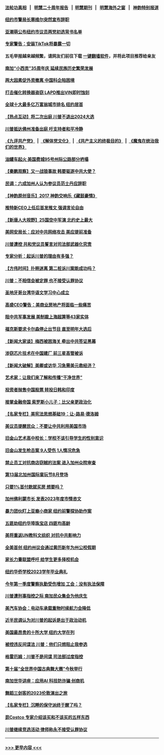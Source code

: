 #### [法轮功真相](https://github.com/gfw-breaker/truth/blob/master/README.md?t=0) &nbsp;&nbsp;|&nbsp;&nbsp; [明慧二十周年报告](https://github.com/gfw-breaker/mh-reports/blob/master/README.md?t=0) &nbsp;&nbsp;|&nbsp;&nbsp;[明慧期刊](https://github.com/gfw-breaker/mh-qikan) &nbsp;&nbsp;|&nbsp;&nbsp; [明慧海外之窗](https://github.com/gfw-breaker/mh-news/blob/master/README.md?t=0) &nbsp;&nbsp;|&nbsp;&nbsp; [神韵特别报道](https://github.com/gfw-breaker/mh-news/blob/master/shenyun.md?t=0)
#### [纽约市警局长塞维尔突然宣布辞职](../pages/nsc412/n14014985.md?t=06131243) 
#### [亚潮萌公布纽约市议员两党初选背书名单](../pages/nsc412/n14014990.md?t=06131243) 
#### [专家警告：安装TikTok将暴露一切](../pages/nsc412/n14014969.md?t=06131243) 
#### 五毛举报越来越频繁，请网友们前往下载 [一键翻墙软件](https://github.com/gfw-breaker/ssr-accounts)，并将此项目推荐给亲友
#### [南加“小西贡”35周年庆 延续民族历史繁荣发展](../pages/nsc412/n14014942.md?t=06131243) 
#### [两大因素促外资撤离 中国科企陷困境](../pages/nsc412/n14014850.md?t=06131243) 
#### [打击催化转换器盗窃 LAPD推出VIN即时蚀刻](../pages/nsc412/n14014933.md?t=06131243) 
#### [全球十大最多亿万富翁城市排名 纽约居首](../pages/nsc412/n14014885.md?t=06131243) 
#### [【热点互动】将二次出庭 川普不退出2024大选](../pages/nsc412/n14014895.md?t=06131243) 
#### [川普抵达佛州准备出庭 吁支持者和平冷静](../pages/nsc412/n14014839.md?t=06131243) 
#### [《九评共产党》](https://github.com/begood0513/9ping.md/blob/master/README.md) &nbsp;|&nbsp; [《解体党文化》](../../../../jtdwh.md/blob/master/README.md)  &nbsp;|&nbsp; [《共产主义的终极目的》](../../../../gczydzjmd.md/blob/master/README.md) &nbsp;|&nbsp; [《魔鬼在统治我们的世界》](../../../../mgztzwmdsj.md/blob/master/README.md) 
#### [油罐车起火 美国费城95号州际公路部分坍塌](../pages/nsc412/n14014818.md?t=06131243) 
#### [【秦鹏观察】又一战狼事故 韩要驱逐中共大使？](../pages/nsc412/n14014862.md?t=06131243) 
#### [民调：六成加州人认为参议员范士丹应辞职](../pages/nsc412/n14014874.md?t=06131243) 
#### [【神韵原创音乐】2017 神韵交响乐《藏鼓豪情》](../pages/nsc412/n14014804.md?t=06131243) 
#### [推特新CEO上任后首发推文 强调言论自由](../pages/nsc412/n14014802.md?t=06131243) 
#### [【新唐人大视野】25国空中军演 北约史上最大](../pages/nsc412/n14014844.md?t=06131243) 
#### [美网安局长：应对中共网络攻击 美应提前准备](../pages/nsc412/n14014774.md?t=06131243) 
#### [川普遭控 共和党议员誓言对司法部武器化究责](../pages/nsc412/n14014690.md?t=06131243) 
#### [专家分析：起诉川普的理由有多强？](../pages/nsc412/n14014770.md?t=06131243) 
#### [【方伟时间】扑朔迷离 第二桩诉川案能成功吗？](../pages/nsc412/n14014838.md?t=06131243) 
#### [川普：不相信会被定罪 也不接受认罪协议](../pages/nsc412/n14014834.md?t=06131243) 
#### [圣地牙哥台湾华语文学习中心成立](../pages/nsc412/n14014483.md?t=06131243) 
#### [高盛CEO警告：美商业房地产将面临一些痛苦](../pages/nsc412/n14014817.md?t=06131243) 
#### [阻中共军事发展 美制裁上海超算等43家实体](../pages/nsc412/n14014789.md?t=06131243) 
#### [福克斯要求卡尔森停止出节目 直至明年大选后](../pages/nsc412/n14014283.md?t=06131243) 
#### [【新闻大家谈】梅西被困海关 牵出中共签证黑幕](../pages/nsc412/n14014754.md?t=06131243) 
#### [涉窃芯片技术在中国建厂 前三星高管被诉](../pages/nsc412/n14014724.md?t=06131243) 
#### [【新闻大破解】美卿或访华 习急需美元救经济？](../pages/nsc412/n14014752.md?t=06131243) 
#### [艺术家：让我们来了解和传播“干净世界”](../pages/nsc412/n14014776.md?t=06131243) 
#### [投资者抛售中国股票 转投日韩和印度](../pages/nsc412/n14014696.md?t=06131243) 
#### [接掌金融帝国 索罗斯小儿子：比父亲更政治化](../pages/nsc412/n14014580.md?t=06131243) 
#### [【名家专栏】美宪法思想基础19：让-路易‧德洛姆](../pages/nsc412/n14013711.md?t=06131243) 
#### [美议员提醒民众：不要让中共利用美国市场](../pages/nsc412/n14014578.md?t=06131243) 
#### [旧金山艺术高中校长：学校不该引导学生的性别意识](../pages/nsc412/n14014423.md?t=06131243) 
#### [旧金山发生枪击案 9人受伤   1人情况危急](../pages/nsc412/n14014420.md?t=06131243) 
#### [禁止员工对抗商店窃贼的法案 进入加州众院审查](../pages/nsc412/n14014410.md?t=06131243) 
#### [第13届北加州国际童玩节8月登场](../pages/nsc412/n14014402.md?t=06131243) 
#### [只要1%首付款就买房 想要吗？](../pages/nsc412/n14014391.md?t=06131243) 
#### [加州佛利蒙市长 发表2023年度市情咨文](../pages/nsc412/n14014400.md?t=06131243) 
#### [暴力团伙盯上亚裔小商家 纽约前警探协助作案](../pages/nsc412/n14014366.md?t=06131243) 
#### [五匪劫纽约华埠珠宝店 四匪均高龄](../pages/nsc412/n14014363.md?t=06131243) 
#### [美将重返UN教科文组织 对抗中共影响力](../pages/nsc412/n14014355.md?t=06131243) 
#### [全美首创 纽约州议会通过黄历新年为州公校假期](../pages/nsc412/n14014361.md?t=06131243) 
#### [家长力量联盟呼吁 给学生更多择校机会](../pages/nsc412/n14014356.md?t=06131243) 
#### [纽约华侨学校2023学年毕业典礼](../pages/nsc412/n14014358.md?t=06131243) 
#### [今年第一季度警察执勤受伤增加 工会：没有执法保障](../pages/nsc412/n14014359.md?t=06131243) 
#### [川普遭刑事指控之际 南加民众集会为他庆生](../pages/nsc412/n14014369.md?t=06131243) 
#### [美汽车协会：电动车承载重物时续航力会降低](../pages/nsc412/n14014288.md?t=06131243) 
#### [近半民调认为对川普的起诉是出于政治动机](../pages/nsc412/n14014262.md?t=06131243) 
#### [美国最昂贵的十所大学 纽约大学在列](../pages/nsc412/n14008539.md?t=06131243) 
#### [被控违反间谍法 川普：他们只想阻止我参选](../pages/nsc412/n14014203.md?t=06131243) 
#### [格雷厄姆：川普不是间谍 司法部过度指控](../pages/nsc412/n14014196.md?t=06131243) 
#### [第十届“全世界中国古典舞大赛”今秋举行](../pages/nsc412/n14014200.md?t=06131243) 
#### [南加世华讲座：应用AI 科技防诈骗 创商机](../pages/nsc412/n14014229.md?t=06131243) 
#### [舞蹈三剑客的2023伦敦演出之旅](../pages/nsc412/n14014217.md?t=06131243) 
#### [【名家专栏】沉睡的保守派终于醒了吗？](../pages/nsc412/n14014126.md?t=06131243) 
#### [逛Costco 专家介绍该买和不该买的五样东西](../pages/nsc412/n14013496.md?t=06131243) 
#### [川普继续竞选活动 律师称永不接受认罪协议](../pages/nsc412/n14013450.md?t=06131243) 

----
#### [ >>> 更早内容 <<< ](../indexes/nsc412-earlier.md)
